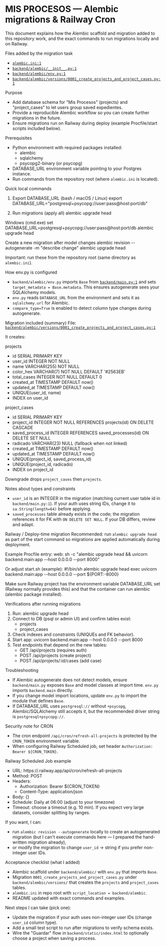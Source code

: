 # MIS PROCESOS — Alembic migrations & Railway Cron

This document explains how the Alembic scaffold and migration added to this repository work, and the exact commands to run migrations locally and on Railway.

Files added by the migration task
- [`alembic.ini:1`](alembic.ini:1)
- [`backend/alembic/__init__.py:1`](backend/alembic/__init__.py:1)
- [`backend/alembic/env.py:1`](backend/alembic/env.py:1)
- [`backend/alembic/versions/0001_create_projects_and_project_cases.py:1`](backend/alembic/versions/0001_create_projects_and_project_cases.py:1)

Purpose
- Add database schema for "Mis Procesos" (projects) and "project_cases" to let users group saved expedientes.
- Provide a reproducible Alembic workflow so you can create further migrations in the future.
- Ensure migrations run on Railway during deploy (example Procfile/start scripts included below).

Prerequisites
- Python environment with required packages installed:
  - alembic
  - sqlalchemy
  - psycopg2-binary (or psycopg)
- DATABASE_URL environment variable pointing to your Postgres instance.
- Run commands from the repository root (where `alembic.ini` is located).

Quick local commands

1) Export DATABASE_URL (bash / macOS / Linux)
export DATABASE_URL="postgresql+psycopg://user:pass@host:port/db"

2) Run migrations (apply all)
alembic upgrade head

Windows (cmd.exe)
set DATABASE_URL=postgresql+psycopg://user:pass@host:port/db
alembic upgrade head

Create a new migration after model changes
alembic revision --autogenerate -m "describe change"
alembic upgrade head

Important: run these from the repository root (same directory as `alembic.ini`).

How env.py is configured
- `backend/alembic/env.py` imports `Base` from [`backend/main.py:1`](backend/main.py:1) and sets `target_metadata = Base.metadata`. This ensures autogenerate sees your SQLAlchemy models.
- `env.py` reads `DATABASE_URL` from the environment and sets it as `sqlalchemy.url` for Alembic.
- `compare_type=True` is enabled to detect column type changes during autogenerate.

Migration included (summary)
File: [`backend/alembic/versions/0001_create_projects_and_project_cases.py:1`](backend/alembic/versions/0001_create_projects_and_project_cases.py:1)

It creates:

projects
- id SERIAL PRIMARY KEY
- user_id INTEGER NOT NULL
- name VARCHAR(255) NOT NULL
- color_hex VARCHAR(7) NOT NULL DEFAULT '#2563EB'
- total_cases INTEGER NOT NULL DEFAULT 0
- created_at TIMESTAMP DEFAULT now()
- updated_at TIMESTAMP DEFAULT now()
- UNIQUE(user_id, name)
- INDEX on user_id

project_cases
- id SERIAL PRIMARY KEY
- project_id INTEGER NOT NULL REFERENCES projects(id) ON DELETE CASCADE
- saved_process_id INTEGER REFERENCES saved_processes(id) ON DELETE SET NULL
- radicado VARCHAR(23) NULL (fallback when not linked)
- created_at TIMESTAMP DEFAULT now()
- updated_at TIMESTAMP DEFAULT now()
- UNIQUE(project_id, saved_process_id)
- UNIQUE(project_id, radicado)
- INDEX on project_id

Downgrade drops `project_cases` then `projects`.

Notes about types and constraints
- `user_id` is an INTEGER in the migration (matching current user table id in `backend/main.py:1`). If your auth uses string IDs, change it to `sa.String(length=64)` before applying.
- `saved_processes` table already exists in the code; the migration references it for FK with `ON DELETE SET NULL`. If your DB differs, review and adapt.

Railway / Deploy-time migration
Recommended: run `alembic upgrade head` as part of the start command so migrations are applied automatically during deployment.

Example Procfile entry:
web: sh -c "alembic upgrade head && uvicorn backend.main:app --host 0.0.0.0 --port 8000"

Or adjust start.sh (example):
#!/bin/sh
alembic upgrade head
exec uvicorn backend.main:app --host 0.0.0.0 --port ${PORT:-8000}

Make sure Railway project has the environment variable DATABASE_URL set (Railway normally provides this) and that the container can run alembic (alembic package installed).

Verifications after running migrations
1) Run: alembic upgrade head
2) Connect to DB (psql or admin UI) and confirm tables exist:
   - projects
   - project_cases
3) Check indexes and constraints (UNIQUEs and FK behavior).
4) Start app:
   uvicorn backend.main:app --host 0.0.0.0 --port 8000
5) Test endpoints that depend on the new tables:
   - GET /api/projects (requires auth)
   - POST /api/projects (create project)
   - POST /api/projects/:id/cases (add case)

Troubleshooting
- If Alembic autogenerate does not detect models, ensure `backend/main.py` exposes `Base` and model classes at import time. `env.py` imports `backend.main` directly.
- If you change model import locations, update `env.py` to import the module that defines `Base`.
- If DATABASE_URL uses `postgresql://` without `+psycopg`, Alembic/SQLAlchemy still accepts it, but the recommended driver string is `postgresql+psycopg://`.

Security note for CRON
- The cron endpoint `/api/cron/refresh-all-projects` is protected by the `CRON_TOKEN` environment variable.
- When configuring Railway Scheduled job, set header `Authorization: Bearer ${CRON_TOKEN}`.

Railway Scheduled Job example
- URL: https://<your-app>.railway.app/api/cron/refresh-all-projects
- Method: POST
- Headers:
  - Authorization: Bearer ${CRON_TOKEN}
  - Content-Type: application/json
- Body: {}
- Schedule: Daily at 06:00 (adjust to your timezone)
- Timeout: choose a timeout (e.g. 10 min). If you expect very large datasets, consider splitting by ranges.

If you want, I can:
- run `alembic revision --autogenerate` locally to create an autogenerated migration (but I can't execute commands here — I prepared the hand-written migration already),
- or modify the migration to change `user_id` -> string if you prefer non-integer user IDs.

Acceptance checklist (what I added)
- Alembic scaffold under `backend/alembic/` with `env.py` that imports `Base`.
- Migration `0001_create_projects_and_project_cases.py` under `backend/alembic/versions/` that creates the `projects` and `project_cases` tables.
- `alembic.ini` in repo root with `script_location = backend/alembic`.
- README updated with exact commands and examples.

Next steps I can take (pick one):
- Update the migration if your auth uses non-integer user IDs (change `user_id` column type).
- Add a small test script to run after migrations to verify schema exists.
- Wire the "Guardar" flow in `backend/static/index.html` to optionally choose a project when saving a process.
